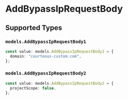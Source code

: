 # AddBypassIpRequestBody


## Supported Types

### `models.AddBypassIpRequestBody1`

```typescript
const value: models.AddBypassIpRequestBody1 = {
  domain: "courteous-custom.com",
};
```

### `models.AddBypassIpRequestBody2`

```typescript
const value: models.AddBypassIpRequestBody2 = {
  projectScope: false,
};
```

